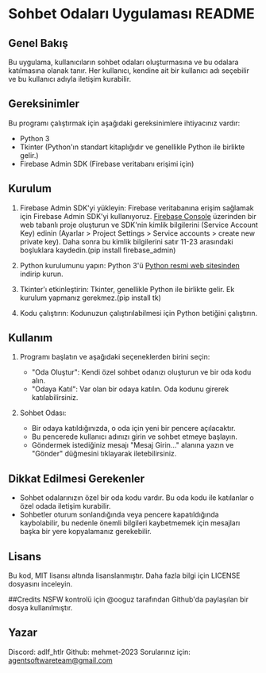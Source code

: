 # Sohbet Odaları Uygulaması README

## Genel Bakış

Bu uygulama, kullanıcıların sohbet odaları oluşturmasına ve bu odalara katılmasına olanak tanır. Her kullanıcı, kendine ait bir kullanıcı adı seçebilir ve bu kullanıcı adıyla iletişim kurabilir.

## Gereksinimler

Bu programı çalıştırmak için aşağıdaki gereksinimlere ihtiyacınız vardır:

- Python 3
- Tkinter (Python'ın standart kitaplığıdır ve genellikle Python ile birlikte gelir.)
- Firebase Admin SDK (Firebase veritabanı erişimi için)

## Kurulum

1. Firebase Admin SDK'yi yükleyin: Firebase veritabanına erişim sağlamak için Firebase Admin SDK'yi kullanıyoruz. [Firebase Console](https://console.firebase.google.com/) üzerinden bir web tabanlı proje oluşturun ve SDK'nin kimlik bilgilerini (Service Account Key) edinin (Ayarlar > Project Settings > Service  accounts  > create new private key). Daha sonra bu kimlik bilgilerini satır 11-23 arasındaki boşluklara kaydedin.(pip install firebase_admin)

2. Python kurulumunu yapın: Python 3'ü [Python resmi web sitesinden](https://www.python.org/) indirip kurun.

3. Tkinter'ı etkinleştirin: Tkinter, genellikle Python ile birlikte gelir. Ek kurulum yapmanız gerekmez.(pip install tk)

4. Kodu çalıştırın: Kodunuzun çalıştırılabilmesi için Python betiğini çalıştırın.

## Kullanım

1. Programı başlatın ve aşağıdaki seçeneklerden birini seçin:
   - "Oda Oluştur": Kendi özel sohbet odanızı oluşturun ve bir oda kodu alın.
   - "Odaya Katıl": Var olan bir odaya katılın. Oda kodunu girerek katılabilirsiniz.

2. Sohbet Odası:
   - Bir odaya katıldığınızda, o oda için yeni bir pencere açılacaktır.
   - Bu pencerede kullanıcı adınızı girin ve sohbet etmeye başlayın.
   - Göndermek istediğiniz mesajı "Mesaj Girin..." alanına yazın ve "Gönder" düğmesini tıklayarak iletebilirsiniz.

## Dikkat Edilmesi Gerekenler

- Sohbet odalarınızın özel bir oda kodu vardır. Bu oda kodu ile katılanlar o özel odada iletişim kurabilir.
- Sohbetler oturum sonlandığında veya pencere kapatıldığında kaybolabilir, bu nedenle önemli bilgileri kaybetmemek için mesajları başka bir yere kopyalamanız gerekebilir.

## Lisans

Bu kod, MIT lisansı altında lisanslanmıştır. Daha fazla bilgi için LICENSE dosyasını inceleyin.

##Credits
NSFW kontrolü için @ooguz tarafından Github'da paylaşılan bir dosya kullanılmıştır.

## Yazar

Discord: adlf_htlr
Github: mehmet-2023
Sorularınız için: agentsoftwareteam@gmail.com
